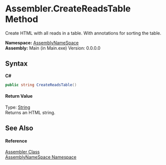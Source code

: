 # Assembler.CreateReadsTable Method 
 

Create HTML with all reads in a table. With annotations for sorting the table.

**Namespace:**&nbsp;<a href="6bcc80ef-5cfd-db5f-1eb2-7297d1c16397">AssemblyNameSpace</a><br />**Assembly:**&nbsp;Main (in Main.exe) Version: 0.0.0.0

## Syntax

**C#**<br />
``` C#
public string CreateReadsTable()
```


#### Return Value
Type: <a href="http://msdn2.microsoft.com/en-us/library/s1wwdcbf" target="_blank">String</a><br />Returns an HTML string.

## See Also


#### Reference
<a href="ff4e346f-08ba-ff2f-52cf-831920161b16">Assembler Class</a><br /><a href="6bcc80ef-5cfd-db5f-1eb2-7297d1c16397">AssemblyNameSpace Namespace</a><br />